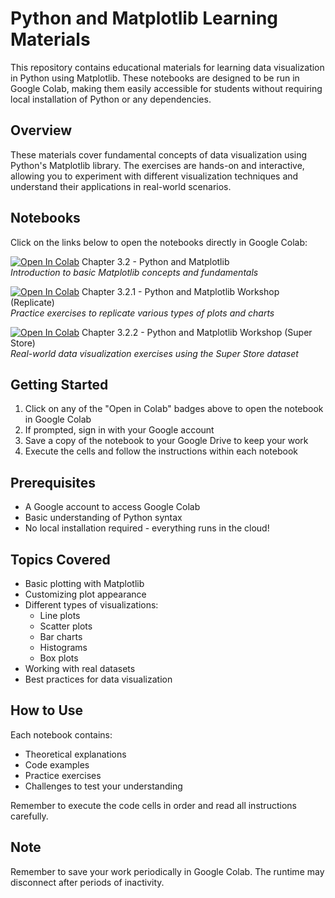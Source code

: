 # Python and Matplotlib Learning Materials

This repository contains educational materials for learning data visualization in Python using Matplotlib. These notebooks are designed to be run in Google Colab, making them easily accessible for students without requiring local installation of Python or any dependencies.

## Overview

These materials cover fundamental concepts of data visualization using Python's Matplotlib library. The exercises are hands-on and interactive, allowing you to experiment with different visualization techniques and understand their applications in real-world scenarios.

## Notebooks

Click on the links below to open the notebooks directly in Google Colab:

[![Open In Colab](https://colab.research.google.com/assets/colab-badge.svg)](https://colab.research.google.com/github/Data-Viz-Labs/python-programmatic-dataviz-with-matplotlib/blob/main/Chapter_3_2_Python_and_Matplotlib.ipynb) Chapter 3.2 - Python and Matplotlib  
*Introduction to basic Matplotlib concepts and fundamentals*

[![Open In Colab](https://colab.research.google.com/assets/colab-badge.svg)](https://colab.research.google.com/github/Data-Viz-Labs/python-programmatic-dataviz-with-matplotlib/blob/main/Chapter_3_2_1_Python_and_Matplotlib_Workshop_(Replicate).ipynb) Chapter 3.2.1 - Python and Matplotlib Workshop (Replicate)  
*Practice exercises to replicate various types of plots and charts*

[![Open In Colab](https://colab.research.google.com/assets/colab-badge.svg)](https://colab.research.google.com/github/Data-Viz-Labs/python-programmatic-dataviz-with-matplotlib/blob/main/Chapter_3_2_2_Python_and_Matplotlib_Workshop_(Super_Store).ipynb) Chapter 3.2.2 - Python and Matplotlib Workshop (Super Store)  
*Real-world data visualization exercises using the Super Store dataset*

## Getting Started

1. Click on any of the "Open in Colab" badges above to open the notebook in Google Colab
2. If prompted, sign in with your Google account
3. Save a copy of the notebook to your Google Drive to keep your work
4. Execute the cells and follow the instructions within each notebook

## Prerequisites

- A Google account to access Google Colab
- Basic understanding of Python syntax
- No local installation required - everything runs in the cloud!

## Topics Covered

- Basic plotting with Matplotlib
- Customizing plot appearance
- Different types of visualizations:
  - Line plots
  - Scatter plots
  - Bar charts
  - Histograms
  - Box plots
- Working with real datasets
- Best practices for data visualization

## How to Use

Each notebook contains:
- Theoretical explanations
- Code examples
- Practice exercises
- Challenges to test your understanding

Remember to execute the code cells in order and read all instructions carefully.

## Note

Remember to save your work periodically in Google Colab. The runtime may disconnect after periods of inactivity.
